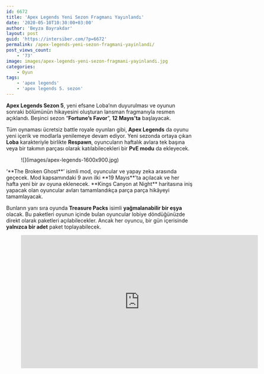 ```yaml
---
id: 6672
title: 'Apex Legends Yeni Sezon Fragmanı Yayınlandı'
date: '2020-05-10T10:30:00+03:00'
author: 'Beyza Bayrakdar'
layout: post
guid: 'https://intersiber.com/?p=6672'
permalink: /apex-legends-yeni-sezon-fragmani-yayinlandi/
post_views_count:
    - '73'
image: images/apex-legends-yeni-sezon-fragmani-yayinlandi.jpg
categories:
    - Oyun
tags:
    - 'apex legends'
    - 'apex legends 5. sezon'
---
```


**Apex Legends Sezon 5**, yeni efsane Loba’nın duyurulması ve oyunun sonraki bölümünün hikayesini oluşturan lansman fragmanıyla resmen açıklandı. Beşinci sezon “**Fortune’s Favor**”, **12 Mayıs’ta** başlayacak.

Tüm oynaması ücretsiz battle royale oyunları gibi, **Apex Legends** da oyunu yeni içerik ve modlarla yenilemeye devam ediyor. Yeni sezonda ortaya çıkan **Loba** karakteriyle birlikte **Respawn**, oyuncuların haftalık avlara tek başına veya bir takımın parçası olarak katılabilecekleri bir **PvE modu** da ekleyecek.

<figure class="wp-block-image size-large">![](images/apex-legends-1600x900.jpg)</figure>‘**The Broken Ghost**’ isimli mod, oyuncular ve yapay zeka arasında geçecek. Mod kapsamındaki 9 avın ilki **19 Mayıs**’ta açılacak ve her hafta yeni bir av oyuna eklenecek. **Kings Canyon at Night** haritasına iniş yapacak olan oyuncular avları tamamlandıkça parça parça hikâyeyi tamamlayacak.

Bunların yanı sıra oyunda **Treasure Packs** isimli **yağmalanabilir bir eşya** olacak. Bu paketleri oyunun içinde bulan oyuncular lobiye döndüğünüzde direkt olarak paketleri açılabilecekler. Ancak her oyuncu, bir gün içerisinde **yalnızca bir adet** paket toplayabilecek.

<figure class="wp-block-embed-youtube wp-block-embed is-type-video is-provider-youtube wp-embed-aspect-16-9 wp-has-aspect-ratio"><div class="wp-block-embed__wrapper"><span class="embed-youtube" style="text-align:center; display: block;"><iframe allowfullscreen="true" class="youtube-player" height="360" src="https://www.youtube.com/embed/quACziGJqQM?version=3&rel=1&fs=1&autohide=2&showsearch=0&showinfo=1&iv_load_policy=1&wmode=transparent" style="border:0;" width="640"></iframe></span></div></figure>